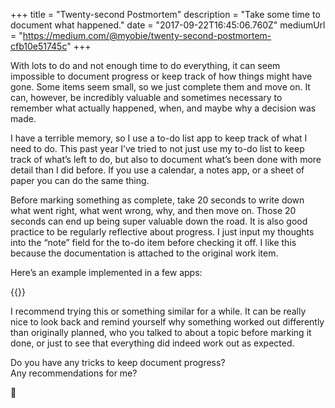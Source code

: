 +++
title = "Twenty-second Postmortem"
description = "Take some time to document what happened."
date = "2017-09-22T16:45:06.760Z"
mediumUrl = "https://medium.com/@myobie/twenty-second-postmortem-cfb10e51745c"
+++

With lots to do and not enough time to do everything, it can seem impossible to document progress or keep track of how things might have gone. Some items seem small, so we just complete them and move on. It can, however, be incredibly valuable and sometimes necessary to remember what actually happened, when, and maybe why a decision was made.

I have a terrible memory, so I use a to-do list app to keep track of what I need to do. This past year I’ve tried to not just use my to-do list to keep track of what’s left to do, but also to document what’s been done with more detail than I did before. If you use a calendar, a notes app, or a sheet of paper you can do the same thing.

Before marking something as complete, take 20 seconds to write down what went right, what went wrong, why, and then move on. Those 20 seconds can end up being super valuable down the road. It is also good practice to be regularly reflective about progress. I just input my thoughts into the “note” field for the to-do item before checking it off. I like this because the documentation is attached to the original work item.

Here’s an example implemented in a few apps:

{{<fig src="1-aIcmIkQjAjC-wtfW4o1DtQ.png" alt="Screenshots of four different apps showing my notes attached to a task" />}}

I recommend trying this or something similar for a while. It can be really nice to look back and remind yourself why something worked out differently than originally planned, who you talked to about a topic before marking it done, or just to see that everything did indeed work out as expected.

Do you have any tricks to keep document progress?  
Any recommendations for me?

🏁